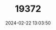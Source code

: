 ---
title: "19372"
category: "Rattus xanthurus"
draft: false
date: 2024-02-22 13:03:50
languages:
  English: ["Yellow-tailed Rat", "Northeastern Xanthurus Rat"]
---